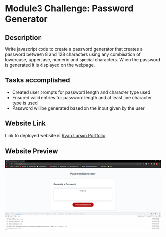 # Module3 Challenge: Password Generator

## Description

Write javascript code to create a password generator that creates a password between 8 and 128 characters using any combination of lowercase, uppercase, numeric and special characters. When the password is generated it is displayed on the webpage.

## Tasks accomplished

<ul>
    <li>Created user prompts for password length and character type used</li>
    <li>Ensured valid entries for password length and at least one character type is used</li>
    <li>Password will be generated based on the input given by the user</li>
</ul>

## Website Link

Link to deployed website is [Ryan Larson Portfolio](https://larsonrj.github.io/password-generator/)

## Website Preview

![Screenshot of Ryan Larson Portfolio](./Assets/screenshot.PNG)
